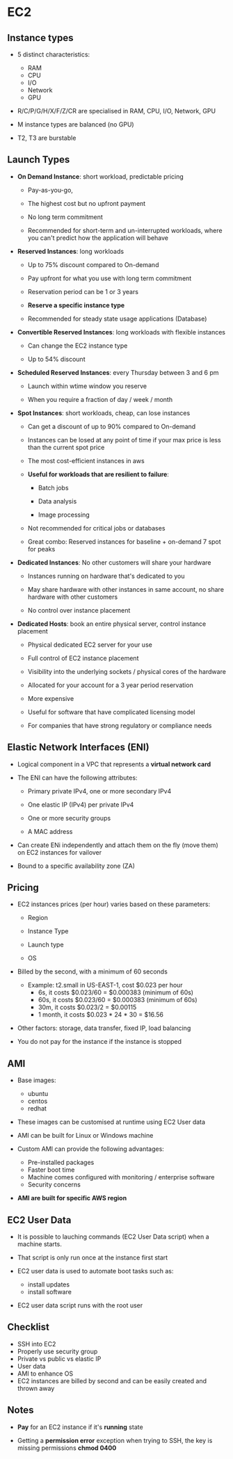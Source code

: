 # EC2

## Instance types

- 5 distinct characteristics:

    - RAM
    - CPU
    - I/O
    - Network
    - GPU

- R/C/P/G/H/X/F/Z/CR are specialised in RAM, CPU, I/O, Network, GPU

- M instance types are balanced (no GPU)

- T2, T3 are burstable

## Launch Types

- __On Demand Instance__: short workload, predictable pricing
    - Pay-as-you-go,
    
    - The highest cost but no upfront payment
    
    - No long term commitment

    - Recommended for short-term and un-interrupted workloads, where you can't predict how the application will behave

- __Reserved Instances__: long workloads
    
    - Up to 75% discount compared to On-demand

    - Pay upfront for what you use with long term commitment

    - Reservation period can be 1 or 3 years

    - __Reserve a specific instance type__

    - Recommended for steady state usage applications (Database)


- __Convertible Reserved Instances__: long workloads with flexible instances

    - Can change the EC2 instance type

    - Up to 54% discount


- __Scheduled Reserved Instances__: every Thursday between 3 and 6 pm

    - Launch within wtime window you reserve

    - When you require a fraction of day / week / month

- __Spot Instances__: short workloads, cheap, can lose instances

    - Can get a discount of up to 90% compared to On-demand

    - Instances can be losed at any point of time if your max price is less than the current spot price

    - The most cost-efficient instances in aws

    - __Useful for workloads that are resilient to failure__:
        - Batch jobs

        - Data analysis

        - Image processing
    
    - Not recommended for critical jobs or databases

    - Great combo: Reserved instances for baseline + on-demand 7 spot for peaks

- __Dedicated Instances__: No other customers will share your hardware

    - Instances running on hardware that's dedicated to you

    - May share hardware with other instances in same account, no share hardware with other customers

    - No control over instance placement


- __Dedicated Hosts__: book an entire physical server, control instance placement
    
    - Physical dedicated EC2 server for your use

    - Full control of EC2 instance placement

    - Visibility into the underlying sockets / physical cores of the hardware

    - Allocated for your account for a 3 year period reservation

    - More expensive

    - Useful for software that have complicated licensing model

    - For companies that have strong regulatory or compliance needs


## Elastic Network Interfaces (ENI)

- Logical component in a VPC that represents a __virtual network card__

- The ENI can have the following attributes:

    - Primary private IPv4, one or more secondary IPv4

    - One elastic IP (IPv4) per private IPv4
    
    - One or more security groups

    - A MAC address

- Can create ENi independently and attach them on the fly (move them) on EC2 instances for vailover

- Bound to a specific availability zone (ZA)

## Pricing

- EC2 instances prices (per hour) varies based on these parameters:
    
    - Region

    - Instance Type

    - Launch type

    - OS

- Billed by the second, with a minimum of 60 seconds
    - Example: t2.small in US-EAST-1, cost $0.023 per hour
        - 6s, it costs $0.023/60 = $0.000383 (minimum of 60s)
        - 60s, it costs $0.023/60 = $0.000383 (minimum of 60s)
        - 30m, it costs $0.023/2 = $0.00115
        - 1 month, it costs $0.023 * 24 * 30 = $16.56

- Other factors: storage, data transfer, fixed IP, load balancing

- You do not pay for the instance if the instance is stopped

## AMI

- Base images:
    - ubuntu
    - centos
    - redhat

- These images can be customised at runtime using EC2 User data

- AMI can be built for Linux or Windows machine

- Custom AMI can provide the following advantages:
    - Pre-installed packages
    - Faster boot time
    - Machine comes configured with monitoring / enterprise software
    - Security concerns

- __AMI are built for specific AWS region__

## EC2 User Data


- It is possible to lauching commands (EC2 User Data script) when a machine starts.

- That script is only run once at the instance first start

- EC2 user data is used to automate boot tasks such as:
    - install updates
    - install software

- EC2 user data script runs with the root user


## Checklist

- SSH into EC2
- Properly use security group
- Private vs public vs elastic IP
- User data
- AMI to enhance OS
- EC2 instances are billed by second and can be easily created and thrown away

## Notes

- __Pay__ for an EC2 instance if it's __running__ state

- Getting a __permission error__ exception when trying to SSH, the key is missing permissions __chmod 0400__

